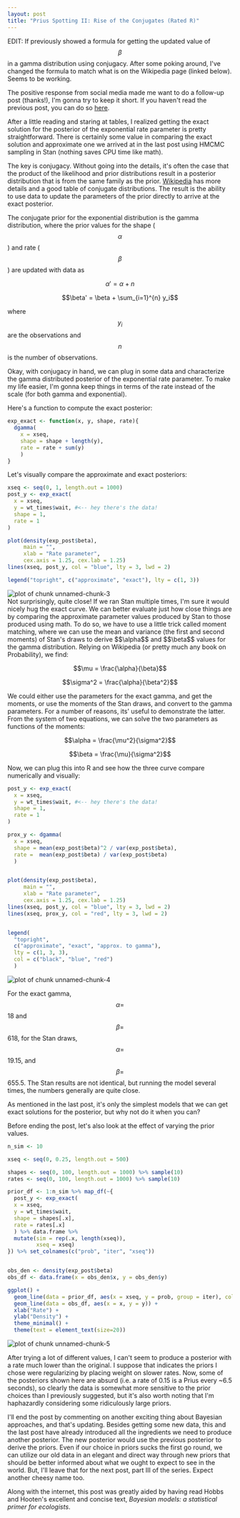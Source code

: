 ```yaml
---
layout: post
title: "Prius Spotting II: Rise of the Conjugates (Rated R)"
---
```





EDIT: If previously showed a formula for getting the updated  value of $$\beta$$ in a gamma distribution using conjugacy. After some poking around, I've changed the formula to match what is on the Wikipedia page (linked below). Seems to be working.

The positive response from social media made me want to do a follow-up post (thanks!), I'm gonna try to keep it short. If you haven't read the previous post, you can do so [here](https://silastittes.github.io/Prius/).

After a little reading and staring at tables, I realized getting the exact solution for the posterior of the exponential rate parameter is pretty straightforward. There is certainly some value in comparing the exact solution and approximate one we arrived at in the last post using HMCMC sampling in Stan (nothing saves CPU time like math).

The key is conjugacy. Without going into the details, it's often the case that the product of the likelihood and prior distributions result in a posterior distribution that is from the same family as the prior. [Wikipedia](https://en.wikipedia.org/wiki/Conjugate_prior) has more details and a good table of conjugate distributions. The result is the ability to use data to update the parameters of the prior directly to arrive at the exact posterior.

The conjugate prior for the exponential distribution is the gamma distribution, where the prior values for the shape ($$\alpha$$) and rate ($$\beta$$) are updated with data as

$$\alpha' = \alpha + n$$


$$\beta' = \beta + \sum_{i=1}^{n} y_i$$

where $$y_i$$ are the observations and $$n$$ is the number of observations.

Okay, with conjugacy in hand, we can plug in some data and characterize the gamma distributed posterior of the exponential rate parameter. To make my life easier, I'm gonna keep things in terms of the rate instead of the scale (for both gamma and exponential).

Here's a function to compute the exact posterior:

```r
exp_exact <- function(x, y, shape, rate){
  dgamma(
    x = xseq,
    shape = shape + length(y),
    rate = rate + sum(y)
    )
}
```


Let's visually compare the approximate and exact posteriors:

```r
xseq <- seq(0, 1, length.out = 1000)
post_y <- exp_exact(
  x = xseq, 
  y = wt_times$wait, #<-- hey there's the data!
  shape = 1,
  rate = 1
)

plot(density(exp_post$beta),
     main = "", 
     xlab = "Rate parameter", 
     cex.axis = 1.25, cex.lab = 1.25)
lines(xseq, post_y, col = "blue", lty = 3, lwd = 2)

legend("topright", c("approximate", "exact"), lty = c(1, 3))
```

<img src="/figure/source/2017-09-03-Prius2/unnamed-chunk-3-1.png" title="plot of chunk unnamed-chunk-3" alt="plot of chunk unnamed-chunk-3" style="display: block; margin: auto;" />
Not surprisingly, quite close! If we ran Stan multiple times, I'm sure it would nicely hug the exact curve. We can better evaluate just how close things are by comparing the approximate parameter values produced by Stan to those produced using math. To do so, we have to use a little trick called moment matching, where we can use the mean and variance (the first and second moments) of Stan's draws to derive $$\alpha$$ and $$\beta$$ values for the gamma distribution. Relying on Wikipedia (or pretty much any book on Probability), we find:



$$\mu = \frac{\alpha}{\beta}$$



$$\sigma^2 = \frac{\alpha}{\beta^2}$$




We could either use the parameters for the exact gamma, and get the moments, or use the moments of the Stan draws, and convert to the gamma parameters. For a number of reasons, its' useful to demonstrate the latter. From the system of two equations, we can solve the two parameters as functions of the moments:


$$\alpha = \frac{\mu^2}{\sigma^2}$$


$$\beta = \frac{\mu}{\sigma^2}$$



Now, we can plug this into R and see how the three curve compare numerically and visually:

```r
post_y <- exp_exact(
  x = xseq, 
  y = wt_times$wait, #<-- hey there's the data!
  shape = 1,
  rate = 1
)

prox_y <- dgamma(
  x = xseq, 
  shape = mean(exp_post$beta)^2 / var(exp_post$beta),
  rate =  mean(exp_post$beta) / var(exp_post$beta)
  )


plot(density(exp_post$beta),
     main = "", 
     xlab = "Rate parameter",
     cex.axis = 1.25, cex.lab = 1.25)
lines(xseq, post_y, col = "blue", lty = 3, lwd = 2)
lines(xseq, prox_y, col = "red", lty = 3, lwd = 2)


legend(
  "topright", 
  c("approximate", "exact", "approx. to gamma"), 
  lty = c(1, 3, 3), 
  col = c("black", "blue", "red")
  )
```

<img src="/figure/source/2017-09-03-Prius2/unnamed-chunk-4-1.png" title="plot of chunk unnamed-chunk-4" alt="plot of chunk unnamed-chunk-4" style="display: block; margin: auto;" />

For the exact gamma, $$\alpha = $$ 18 and $$\beta = $$ 618, for the Stan draws, $$\alpha = $$ 19.15, and $$\beta = $$ 655.5. The Stan results are not identical, but running the model several times, the numbers generally are quite close.  

As mentioned in the last post, it's only the simplest models that we can get exact solutions for the posterior, but why not do it when you can?

Before ending the post, let's also look at the effect of varying the prior values.

```r
n_sim <- 10

xseq <- seq(0, 0.25, length.out = 500)

shapes <- seq(0, 100, length.out = 1000) %>% sample(10) 
rates <- seq(0, 100, length.out = 1000) %>% sample(10)

prior_df <- 1:n_sim %>% map_df(~{
  post_y <- exp_exact(
  x = xseq, 
  y = wt_times$wait, 
  shape = shapes[.x],
  rate = rates[.x]
  ) %>% data.frame %>%
  mutate(sim = rep(.x, length(xseq)),
         xseq = xseq)
}) %>% set_colnames(c("prob", "iter", "xseq"))


obs_den <- density(exp_post$beta)
obs_df <- data.frame(x = obs_den$x, y = obs_den$y)

ggplot() +
  geom_line(data = prior_df, aes(x = xseq, y = prob, group = iter), colour = "blue") +
  geom_line(data = obs_df, aes(x = x, y = y)) +
  xlab("Rate") +
  ylab("Density") +
  theme_minimal() +
  theme(text = element_text(size=20))
```

<img src="/figure/source/2017-09-03-Prius2/unnamed-chunk-5-1.png" title="plot of chunk unnamed-chunk-5" alt="plot of chunk unnamed-chunk-5" style="display: block; margin: auto;" />

After trying a lot of different values, I can't seem to produce a posterior with a rate much lower than the original. I suppose that indicates the priors I chose were regularizing by placing weight on slower rates. Now, some of the posteriors shown here are absurd (i.e. a rate of 0.15 is a Prius every ~6.5 seconds), so clearly the data is somewhat more sensitive to the prior choices than I previously suggested, but it's also worth noting that I'm haphazardly considering some ridiculously large priors. 

I'll end the post by commenting on another exciting thing about Bayesian approaches, and that's updating. Besides getting some new data, this and the last post have already introduced all the ingredients we need to produce another posterior. The new posterior would use the previous posterior to derive the priors. Even if our choice in priors sucks the first go round, we can utilize our old data in an elegant and direct way through new priors that should be better informed about what we ought to expect to see in the world. But, I'll leave that for the next post, part III of the series. Expect another cheesy name too. 

Along with the internet, this post was greatly aided by having read Hobbs and Hooten's excellent and concise text, *Bayesian models: a statistical primer for ecologists*. 



